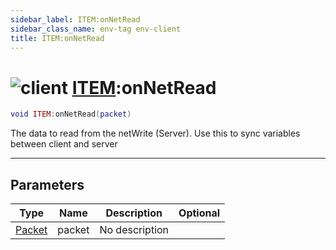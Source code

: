 ```yaml
---
sidebar_label: ITEM:onNetRead
sidebar_class_name: env-tag env-client
title: ITEM:onNetRead
---
```


# <img src='/img/wiki/client.png' alt='client' data-tag='env-tag' /> [ITEM](../item/README.md):onNetRead

```lua
void ITEM:onNetRead(packet)
```

The data to read from the netWrite (Server). Use this to sync variables between client and server<br/>

-----------------
## Parameters

| Type   | Name | Description | Optional |
| ------ | ---- | ----------- | -------: |
| [Packet](../packet/README.md) | packet | No description |   |
